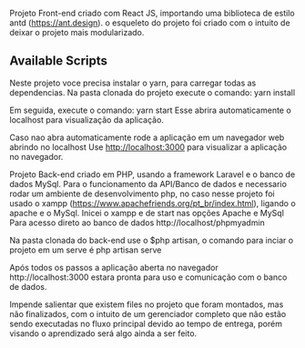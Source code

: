 Projeto Front-end criado com React JS, importando uma biblioteca de estilo antd (https://ant.design).
o esqueleto do projeto foi criado com o intuito de deixar o projeto mais modularizado.

## Available Scripts

Neste projeto voce precisa instalar o yarn, para carregar todas as dependencias. Na pasta clonada do projeto execute o
comando: yarn install

Em seguida, execute o comando: yarn start
Esse abrira automaticamente o localhost para visualização da aplicação.

Caso nao abra automaticamente rode a aplicação em um navegador web abrindo no localhost
Use [http://localhost:3000](http://localhost:3000) para visualizar a aplicação no navegador.


Projeto Back-end criado em PHP, usando a framework Laravel e o banco de dados MySql.
Para o funcionamento da API/Banco de dados e necessario rodar um ambiente de desenvolvimento php, no caso nesse projeto foi usado o xampp (https://www.apachefriends.org/pt_br/index.html), ligando o apache e o MySql.
Inicei o xampp e de start nas opções Apache e MySql
Para acesso direto ao banco de dados http://localhost/phpmyadmin

Na pasta clonada do back-end use o $php artisan, o comando para inciar o projeto em um serve é
php artisan serve

Após todos os passos a aplicação aberta no navegador http://localhost:3000 estara pronta para uso e comunicação com o banco de dados.

Impende salientar que existem files no projeto que foram montados, mas não finalizados, com o intuito de um gerenciador completo que não estão sendo executadas no fluxo principal devido ao tempo de entrega, porém visando o aprendizado será algo ainda a ser feito.

